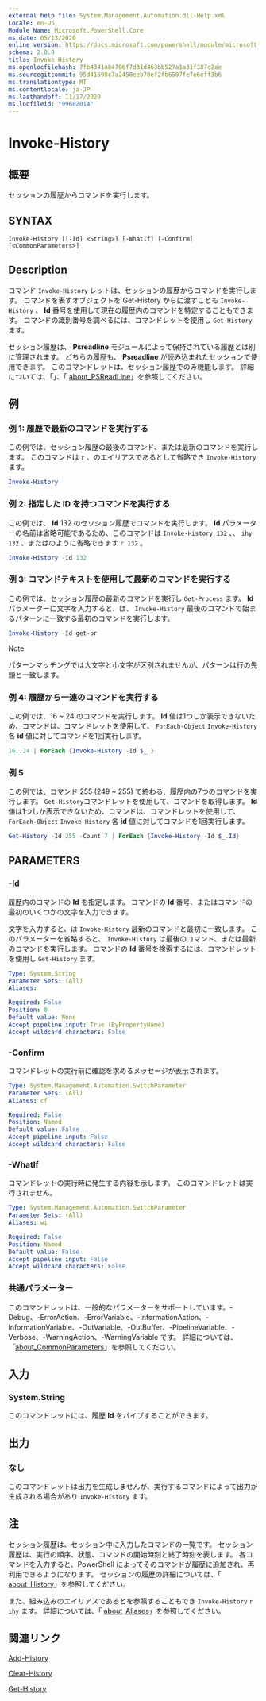 ```yaml
---
external help file: System.Management.Automation.dll-Help.xml
Locale: en-US
Module Name: Microsoft.PowerShell.Core
ms.date: 05/13/2020
online version: https://docs.microsoft.com/powershell/module/microsoft.powershell.core/invoke-history?view=powershell-7.2&WT.mc_id=ps-gethelp
schema: 2.0.0
title: Invoke-History
ms.openlocfilehash: 7fb4341a84706f7d31d463bb527a1a31f387c2ae
ms.sourcegitcommit: 95d41698c7a2450eeb70ef2fb6507fe7e6eff3b6
ms.translationtype: MT
ms.contentlocale: ja-JP
ms.lasthandoff: 11/17/2020
ms.locfileid: "99602014"
---
```

# Invoke-History

## 概要
セッションの履歴からコマンドを実行します。

## SYNTAX

```
Invoke-History [[-Id] <String>] [-WhatIf] [-Confirm] [<CommonParameters>]
```

## Description

コマンド `Invoke-History` レットは、セッションの履歴からコマンドを実行します。 コマンドを表すオブジェクトを Get-History からに渡すことも `Invoke-History` 、 **Id** 番号を使用して現在の履歴内のコマンドを特定することもできます。 コマンドの識別番号を調べるには、コマンドレットを使用し `Get-History` ます。

セッション履歴は、 **Psreadline** モジュールによって保持されている履歴とは別に管理されます。
どちらの履歴も、 **Psreadline** が読み込まれたセッションで使用できます。 このコマンドレットは、セッション履歴でのみ機能します。 詳細については、「」、「 [about_PSReadLine](../PSReadLine/About/about_PSReadLine.md)」を参照してください。

## 例

### 例 1: 履歴で最新のコマンドを実行する

この例では、セッション履歴の最後のコマンド、または最新のコマンドを実行します。 このコマンドは `r` 、のエイリアスであるとして省略でき `Invoke-History` ます。

```powershell
Invoke-History
```

### 例 2: 指定した ID を持つコマンドを実行する

この例では、 **Id** 132 のセッション履歴でコマンドを実行します。 **Id** パラメーターの名前は省略可能であるため、このコマンドは `Invoke-History 132` 、、 `ihy 132` 、またはのように省略できます `r 132` 。

```powershell
Invoke-History -Id 132
```

### 例 3: コマンドテキストを使用して最新のコマンドを実行する

この例では、セッション履歴の最新のコマンドを実行し `Get-Process` ます。 **Id** パラメーターに文字を入力すると、は、 `Invoke-History` 最後のコマンドで始まるパターンに一致する最初のコマンドを実行します。

```powershell
Invoke-History -Id get-pr
```

> [!NOTE]
> パターンマッチングでは大文字と小文字が区別されませんが、パターンは行の先頭と一致します。

### 例 4: 履歴から一連のコマンドを実行する

この例では、16 ~ 24 のコマンドを実行します。 **Id** 値は1つしか表示できないため、コマンドは、コマンドレットを使用して、 `ForEach-Object` `Invoke-History` 各 **id** 値に対してコマンドを1回実行します。

```powershell
16..24 | ForEach {Invoke-History -Id $_ }
```

### 例 5

この例では、コマンド 255 (249 ~ 255) で終わる、履歴内の7つのコマンドを実行します。 `Get-History`コマンドレットを使用して、コマンドを取得します。 **Id** 値は1つしか表示できないため、コマンドは、コマンドレットを使用して、 `ForEach-Object` `Invoke-History` 各 **id** 値に対してコマンドを1回実行します。

```powershell
Get-History -Id 255 -Count 7 | ForEach {Invoke-History -Id $_.Id}
```

## PARAMETERS

### -Id

履歴内のコマンドの **Id** を指定します。 コマンドの **Id** 番号、またはコマンドの最初のいくつかの文字を入力できます。

文字を入力すると、は `Invoke-History` 最新のコマンドと最初に一致します。 このパラメーターを省略すると、 `Invoke-History` は最後のコマンド、または最新のコマンドを実行します。 コマンドの **Id** 番号を検索するには、コマンドレットを使用し `Get-History` ます。

```yaml
Type: System.String
Parameter Sets: (All)
Aliases:

Required: False
Position: 0
Default value: None
Accept pipeline input: True (ByPropertyName)
Accept wildcard characters: False
```

### -Confirm

コマンドレットの実行前に確認を求めるメッセージが表示されます。

```yaml
Type: System.Management.Automation.SwitchParameter
Parameter Sets: (All)
Aliases: cf

Required: False
Position: Named
Default value: False
Accept pipeline input: False
Accept wildcard characters: False
```

### -WhatIf

コマンドレットの実行時に発生する内容を示します。 このコマンドレットは実行されません。

```yaml
Type: System.Management.Automation.SwitchParameter
Parameter Sets: (All)
Aliases: wi

Required: False
Position: Named
Default value: False
Accept pipeline input: False
Accept wildcard characters: False
```

### 共通パラメーター

このコマンドレットは、一般的なパラメーターをサポートしています。-Debug、-ErrorAction、-ErrorVariable、-InformationAction、-InformationVariable、-OutVariable、-OutBuffer、-PipelineVariable、-Verbose、-WarningAction、-WarningVariable です。 詳細については、「[about_CommonParameters](https://go.microsoft.com/fwlink/?LinkID=113216)」を参照してください。

## 入力

### System.String

このコマンドレットには、履歴 **Id** をパイプすることができます。

## 出力

### なし

このコマンドレットは出力を生成しませんが、実行するコマンドによって出力が生成される場合があり `Invoke-History` ます。

## 注

セッション履歴は、セッション中に入力したコマンドの一覧です。 セッション履歴は、実行の順序、状態、コマンドの開始時刻と終了時刻を表します。 各コマンドを入力すると、PowerShell によってそのコマンドが履歴に追加され、再利用できるようになります。 セッションの履歴の詳細については、「 [about_History](About/about_History.md)」を参照してください。

また、組み込みのエイリアスであるとを参照することもでき `Invoke-History` `r` `ihy` ます。 詳細については、「 [about_Aliases](About/about_Aliases.md)」を参照してください。

## 関連リンク

[Add-History](Add-History.md)

[Clear-History](Clear-History.md)

[Get-History](Get-History.md)

